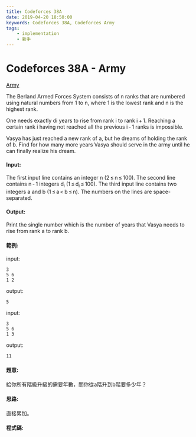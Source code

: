 ```yaml
---
title: Codeforces 38A
date: 2019-04-20 18:50:00
keywords: Codeforces 38A, Codeforces Army
tags:
    - implementation
    - 新手
---
```

# Codeforces 38A - Army
[Army](https://codeforces.com/problemset/problem/38/A)

The Berland Armed Forces System consists of n ranks that are numbered using natural numbers from 1 to n, where 1 is the lowest rank and n is the highest rank.
<!-- more -->
One needs exactly di years to rise from rank i to rank i + 1. Reaching a certain rank i having not reached all the previous i - 1 ranks is impossible.

Vasya has just reached a new rank of a, but he dreams of holding the rank of b. Find for how many more years Vasya should serve in the army until he can finally realize his dream.

#### Input:
The first input line contains an integer n (2 ≤ n ≤ 100). The second line contains n - 1 integers d<sub>i</sub> (1 ≤ d<sub>i</sub> ≤ 100). The third input line contains two integers a and b (1 ≤ a < b ≤ n). The numbers on the lines are space-separated.

#### Output:
Print the single number which is the number of years that Vasya needs to rise from rank a to rank b.

#### 範例:
input:
```
3
5 6
1 2
```
output:
```
5
```
input:
```
3
5 6
1 3
```
output:
```
11
```
#### 題意:
給你所有階級升級的需要年數，問你從a階升到b階要多少年？

#### 思路:
直接累加。

#### 程式碼:
<script src="https://gist.github.com/Daviswww/c83a93cdf39d598e109761dbb0bd09f1.js"></script>
